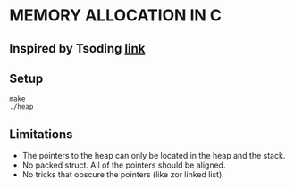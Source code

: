 # MEMORY ALLOCATION IN C
## Inspired by Tsoding [link](https://github.com/tsoding)

## Setup
```
make
./heap
```

## Limitations
- The pointers to the heap can only be located in the heap and the stack.
- No packed struct. All of the pointers should be aligned.
- No tricks that obscure the pointers (like zor linked list).
